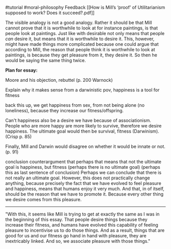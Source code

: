 #tutorial #moral-philosophy 
Feedback [[How is Mill’s ‘proof’ of Utilitarianism supposed to work? Does it succeed?.pdf]]



The visible analogy is not a good analogy. Rather it should be that Mill cannot prove that it is worthwhile to look at for instance paintings, is that people look at paintings. Just like with desirable not only means that people *can* desire it, but means that it is worthwhile to desire it.
This, however, might have made things more complicated because one could argue that according to Mill, the reason that people think it is worthwhile to look at paintings, is because they get pleasure from it, they desire it. So then he would be saying the same thing twice.


**Plan for essay:**

Moore and his objection, rebuttel (p. 200 Warnock)

Explain why it makes sense from a darwinistic pov, happiness is a tool for fitness

back this up, we get happiness from sex, from not being alone (no loneliness), because they increase our fitness/offspring.



Can't happiness also be a desire we have because of associationism. People who are more happy are more likely to survive, therefore we desire happiness. The ultimate goal would then be survival, fitness (Darwinism). (Crisp p. 85)

Finally, Mill and Darwin would disagree on whether it would be innate or not. (p. 91)

conclusion
counterargument that perhaps that means that not the ultimate goal is happiness, but fitness (perhaps there is no ultimate goal) (perhaps this as last sentence of conclusion)
Perhaps we can conclude that there is not really an ultimate goal. However, this does not practically change anything, because precisely the fact that we have evolved to feel pleasure and happiness, means that humans enjoy it very much. And that, in of itself, should be the reason that we have to promote it. Because every other thing we desire comes from this pleasure.


---

"With this, it seems like Mill is trying to get at exactly the same as I was in the beginning of this essay. That people desire things because they increase their fitness, and humans have evolved this capability of feeling pleasure to incentivise us to do those things. And as a result, things that are good for us and our fitness go hand in hand with pleasure, they are inextricably linked. And so, we associate pleasure with those things."